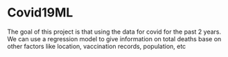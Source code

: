 # Covid19ML

The goal of this project is that using the data for covid for the past 2 years. We can use a regression model to give information on total deaths base on other factors like location, vaccination records, population, etc
